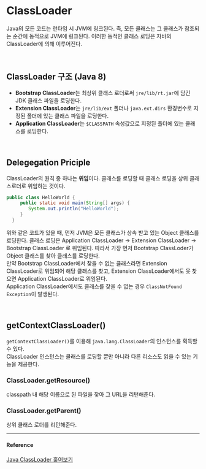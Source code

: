 # ClassLoader

Java의 모든 코드는 런타임 시 JVM에 링크된다. 즉, 모든 클래스는 그 클래스가 참조되는 순간에 동적으로 JVM에 링크된다. 이러한 동적인 클래스 로딩은 자바의  ClassLoader에 의해 이루어진다.  

<br/>  

## ClassLoader 구조 (Java 8)

* **Bootstrap ClassLoader**는 최상위 클래스 로더로써 `jre/lib/rt.jar`에 담긴 JDK 클래스 파일을 로딩한다.
* **Extension ClassLoader**는 `jre/lib/ext` 폴더나 `java.ext.dirs` 환경변수로 지정된 폴더에 있는 클래스 파일을 로딩한다. 
* **Application ClassLoader**는 `$CLASSPATH` 속성값으로 지정된 폴더에 있는 클래스를 로딩한다.   

<br/>

## Delegegation Priciple

ClassLoader의 원칙 중 하나는 **위임**이다. 클래스를 로딩할 때 클래스 로딩을 상위 클래스로더로 위임하는 것이다. 

```java
public class HelloWorld {
     public static void main(String[] args) {
        System.out.println("HelloWorld");
     }
  }
```

위와 같은 코드가 있을 때, 먼저 JVM은 모든 클래스가 상속 받고 있는 Object 클래스를 로딩한다.   클래스 로딩은 Application ClassLoader -> Extension ClassLoader -> Bootstrap ClassLoader 로 위임된다. 따라서 가장 먼저 Bootstrap ClassLoder가 Object 클래스를 찾아 클래스를 로딩한다.   
만약 Bootstrap ClassLoader에서 찾을 수 없는 클래스라면 Extension ClassLoader로 위임되어 해당 클래스를 찾고, Extension ClassLoader에서도 못 찾으면 Application ClassLoader로 위임된다.   
Application ClassLoader에서도 클래스를 찾을 수 없는 경우 `ClassNotFound Exception`이 발생된다.

<br/>  

## getContextClassLoader()

`getContextClassLoader()`를 이용해 `java.lang.ClassLoader`의 인스턴스를 획득할 수 있다.  
ClassLoader 인스턴스는 클래스를 로딩할 뿐만 아니라 다른 리소스도 읽을 수 있는 기능을 제공한다. 

### ClassLoader.getResource()

classpath 내 해당 이름으로 된 파일을 찾아 그 URL을 리턴해준다.  

### ClassLoader.getParent()
상위 클래스 로더를 리턴해준다. 
 
--- 
#### Reference
[Java ClassLoader 훑어보기](https://homoefficio.github.io/)  
